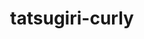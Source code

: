 ---
id: 978
title: tatsugiri-curly
types: [dragon,water]
image: https://raw.githubusercontent.com/PokeAPI/sprites/master/sprites/pokemon/978.png
---